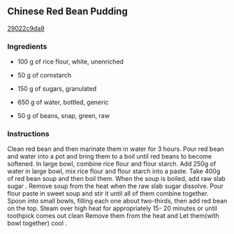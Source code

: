 ## Chinese Red Bean Pudding

[29022c9da9](https://recipeland.com/recipe/v/chinese-red-bean-pudding-50339)

### Ingredients

 - 100 g of rice flour, white, unenriched

 - 50 g of cornstarch

 - 150 g of sugars, granulated

 - 650 g of water, bottled, generic

 - 50 g of beans, snap, green, raw

### Instructions

Clean red bean and then marinate them in water for 3 hours. Pour red bean and water into a pot and bring them to a boil until red beans to become softened. In large bowl, combine rice flour and flour starch. Add 250g of water in large bowl, mix rice flour and flour starch into a paste. Take 400g of red bean soup and then boil them. When the soup is boiled, add raw slab sugar . Remove soup from the heat when the raw slab sugar dissolve. Pour flour paste in sweet soup and stir it until all of them combine together. Spoon into small bowls, filling each one about two-thirds, then add red bean on the top. Steam over high heat for appropriately 15- 20 minutes or until toothpick comes out clean Remove them from the heat and Let them(with bowl together) cool .
